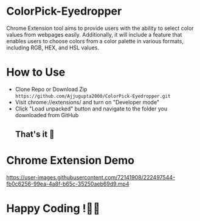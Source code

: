 # ColorPick-Eyedropper
Chrome Extension tool aims to provide users with the ability to select color values from webpages easily. Additionally, it will include a feature that enables users to choose colors from a color palette in various formats, including RGB, HEX, and HSL values. 

# How to Use 
- Clone Repo or Download Zip     
  `https://github.com/Ajjugupta2000/ColorPick-Eyedropper.git`
- Visit chrome://extensions/ and turn on "Developer mode"
- Click "Load unpacked" button and navigate to the folder you downloaded from GitHub     
    ## That's it 🎉
# Chrome Extension Demo
https://user-images.githubusercontent.com/72141908/222497544-fb0c6256-99ea-4a8f-b65c-35250aeb69d9.mp4

# Happy Coding !🙂🙂  



